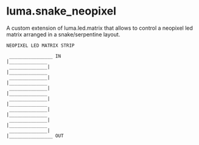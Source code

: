 # luma.snake_neopixel
 A custom extension of luma.led.matrix that allows to control a neopixel led matrix arranged in a snake/serpentine layout.
    
    NEOPIXEL LED MATRIX STRIP
    
     ________________ IN
    |______________
     ______________|
    |______________
     ______________|
    |______________
     ______________|
    |______________
     ______________|
    |______________
     ______________|
    |______________
     ______________|
    |______________
     ______________|
    |________________ OUT
